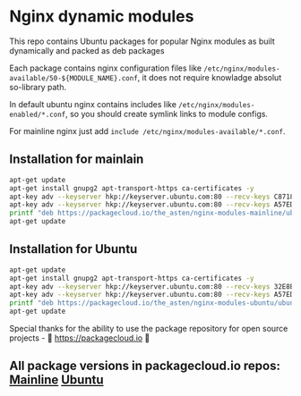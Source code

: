 # Nginx dynamic modules

This repo contains Ubuntu packages for popular Nginx modules as built dynamically and packed as deb packages

Each package contains nginx configuration files like `/etc/nginx/modules-available/50-${MODULE_NAME}.conf`, it does not require knowladge absolut so-library path.
    
In default ubuntu nginx contains includes like `/etc/nginx/modules-enabled/*.conf`, so you should create symlink links to module configs.
    
For mainline nginx just add `include /etc/nginx/modules-available/*.conf`.

Installation for mainlain
------------
```bash
apt-get update
apt-get install gnupg2 apt-transport-https ca-certificates -y
apt-key adv --keyserver hkp://keyserver.ubuntu.com:80 --recv-keys C87187E0F279DECD
apt-key adv --keyserver hkp://keyserver.ubuntu.com:80 --recv-keys A57ED69D49D1012A
printf "deb https://packagecloud.io/the_asten/nginx-modules-mainline/ubuntu/ focal main \ndeb-src https://packagecloud.io/the_asten/nginx-modules-mainline/ubuntu/ focal main" | tee -a /etc/apt/sources.list.d/nginx-modules-mainline.list
apt-get update
```

Installation for Ubuntu
------------
```bash
apt-get update
apt-get install gnupg2 apt-transport-https ca-certificates -y
apt-key adv --keyserver hkp://keyserver.ubuntu.com:80 --recv-keys 32E8B63A047C452C
apt-key adv --keyserver hkp://keyserver.ubuntu.com:80 --recv-keys A57ED69D49D1012A
printf "deb https://packagecloud.io/the_asten/nginx-modules-ubuntu/ubuntu/ focal main \ndeb-src https://packagecloud.io/the_asten/nginx-modules-ubuntu/ubuntu/ focal main" | tee -a /etc/apt/sources.list.d/nginx-modules-ubuntu.list
apt-get update
```

Special thanks for the ability to use the package repository for open source projects - :rocket: https://packagecloud.io :rocket:

All package versions in packagecloud.io repos:
[Mainline](https://packagecloud.io/the_asten/nginx-modules-mainline)
[Ubuntu](https://packagecloud.io/the_asten/nginx-modules-ubuntu)
-------------------------------------------------------------------------------
